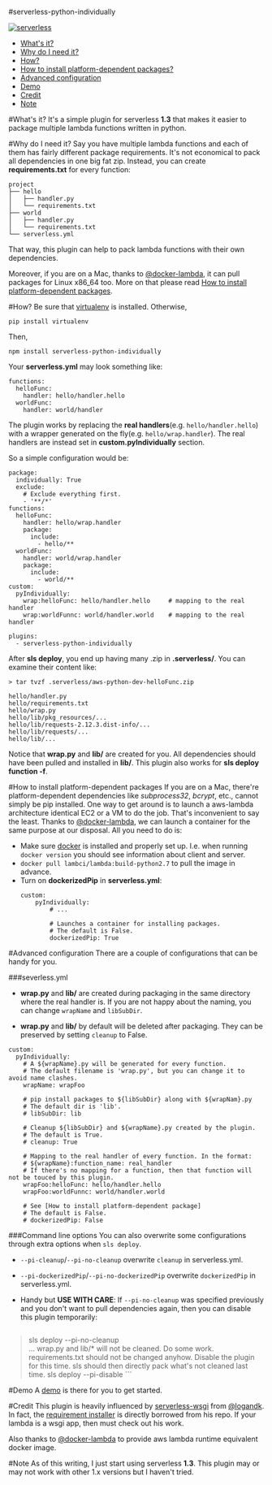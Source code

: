 #serverless-python-individually

[![serverless](http://public.serverless.com/badges/v3.svg)](http://www.serverless.com)

- [What's it?](#whats-it)
- [Why do I need it?](#why-do-i-need-it)
- [How?](#how)
- [How to install platform-dependent packages?](#how-to-install-platform-dependent-packages)
- [Advanced configuration](#advanced-configuration)
- [Demo](#demo)
- [Credit](#credit)
- [Note](#note)


#What's it?
It's a simple plugin for serverless **1.3** that makes it easier to package multiple lambda functions written in python.


#Why do I need it?
Say you have multiple lambda functions and each of them has fairly different package requirements. It's not economical to pack all dependencies in one big fat zip. Instead, you can create **requirements.txt** for every function:

```
project
├── hello
│   ├── handler.py
│   └── requirements.txt
├── world
│   ├── handler.py
│   └── requirements.txt
└── serverless.yml
```

That way, this plugin can help to pack lambda functions with their own dependencies.

Moreover, if you are on a Mac, thanks to [@docker-lambda](https://github.com/lambci/docker-lambda), it can pull packages for Linux x86_64 too. More on that please read [How to install platform-dependent packages](#how-to-install-platform-dependent-packages).


#How?
Be sure that [virtualenv](https://pypi.python.org/pypi/virtualenv/) is installed. Otherwise,

`pip install virtualenv`

Then,

`npm install serverless-python-individually`

Your **serverless.yml** may look something like:

```
functions:
  helloFunc:
    handler: hello/handler.hello
  worldFunc:
    handler: world/handler
```

The plugin works by replacing the **real handlers**(e.g. `hello/handler.hello`) with a wrapper generated on the fly(e.g. `hello/wrap.handler`). The real handlers are instead set in **custom.pyIndividually** section.

So a simple configuration would be:

```
package:
  individually: True
  exclude:
    # Exclude everything first.
    - '**/*'
functions:
  helloFunc:
    handler: hello/wrap.handler
    package:
      include:
        - hello/**
  worldFunc:
    handler: world/wrap.handler
    package:
      include:
        - world/**
custom:
  pyIndividually:
    wrap:helloFunc: hello/handler.hello     # mapping to the real handler
    wrap:worldFunnc: world/handler.world    # mapping to the real handler

plugins:
  - serverless-python-individually
```

After **sls deploy**, you end up having many .zip in **.serverless/**. You can examine their content like:

```
> tar tvzf .serverless/aws-python-dev-helloFunc.zip

hello/handler.py
hello/requirements.txt
hello/wrap.py
hello/lib/pkg_resources/...
hello/lib/requests-2.12.3.dist-info/...
hello/lib/requests/...
hello/lib/...

```

Notice that **wrap.py** and **lib/** are created for you. All dependencies should have been pulled and installed in **lib/**.
This plugin also works for **sls deploy function -f**.


#How to install platform-dependent packages
If you are on a Mac, there're platform-dependent dependencies like *subprocess32*, *bcrypt*, etc., cannot simply be pip installed. One way to get around is to launch a aws-lambda architecture identical EC2 or a VM to do the job. That's inconvenient to say the least. Thanks to [@docker-lambda](https://github.com/lambci/docker-lambda), we can launch a container for the same purpose at our disposal. All you need to do is:

- Make sure [docker](https://docs.docker.com/engine/installation/mac/) is installed and properly set up. I.e. when running `docker version` you should see information about client and server.
- `docker pull lambci/lambda:build-python2.7` to pull the image in advance.
- Turn on **dockerizedPip** in **serverless.yml**:
    ```
    custom:
        pyIndividually:
            # ...

            # Launches a container for installing packages.
            # The default is False.
            dockerizedPip: True
    ```

#Advanced configuration
There are a couple of configurations that can be handy for you.

###severless.yml
* **wrap.py** and **lib/** are created during packaging in the same directory where the real handler is. If you are not happy about the naming, you can change `wrapName` and `libSubDir`. 

* **wrap.py** and **lib/** by default will be deleted after packaging. They can be preserved by setting `cleanup` to False.

```
custom:
  pyIndividually:
    # A ${wrapName}.py will be generated for every function.
    # The default filename is 'wrap.py', but you can change it to avoid name clashes.
    wrapName: wrapFoo

    # pip install packages to ${libSubDir} along with ${wrapNam}.py
    # The default dir is 'lib'.
    # libSubDir: lib

    # Cleanup ${libSubDir} and ${wrapName}.py created by the plugin.
    # The default is True.
    # cleanup: True

    # Mapping to the real handler of every function. In the format:
    # ${wrapName}:function_name: real_handler
    # If there's no mapping for a function, then that function will not be touced by this plugin.
    wrapFoo:helloFunc: hello/handler.hello
    wrapFoo:worldFunnc: world/handler.world

    # See [How to install platform-dependent package]
    # The default is False.
    # dockerizedPip: False

```


###Command line options
You can also overwrite some configurations through extra options when `sls deploy`.

* `--pi-cleanup`/`--pi-no-cleanup` overwrite `cleanup` in serverless.yml.

* `--pi-dockerizedPip`/`--pi-no-dockerizedPip` overwrite `dockerizedPip` in serverless.yml.

* Handy but **USE WITH CARE**: If `--pi-no-cleanup` was specified previously and you don't want to pull dependencies again, then you can disable this plugin temporarily:

    ```
> sls deploy --pi-no-cleanup  
... wrap.py and lib/* will not be cleaned.
Do some work. requirements.txt should not be changed anyhow.
Disable the plugin for this time. sls should then directly pack what's not cleaned last time.
> sls deploy --pi-disable
    ```

#Demo
A [demo](https://github.com/cfchou/serverless-python-individually-demo) is there for you to get started.


#Credit
This plugin is heavily influenced by [serverless-wsgi](https://github.com/logandk/serverless-wsgi) from [@logandk](https://github.com/logandk). In fact, the [requirement installer](https://github.com/cfchou/serverless-python-individually/blob/master/requirements.py) is directly borrowed from his repo. If your lambda is a wsgi app, then must check out his work.

Also thanks to [@docker-lambda](https://github.com/lambci/docker-lambda) to provide aws lambda runtime equivalent docker image.


#Note
As of this writing, I just start using serverless **1.3**. This plugin may or may
not work with other 1.x versions but I haven't tried. 







